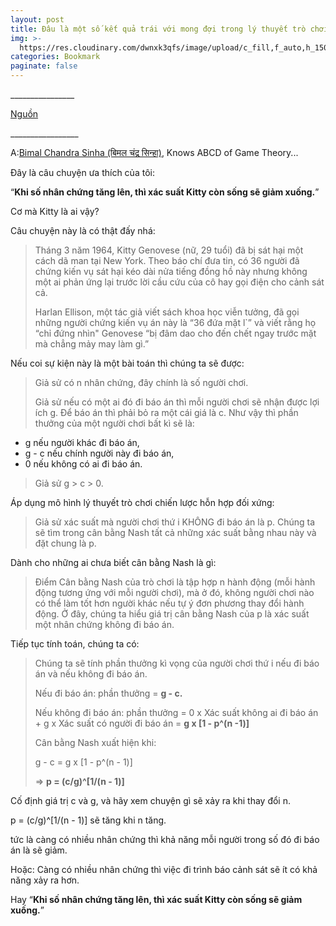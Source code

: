 ```yaml
---
layout: post
title: Đâu là một số kết quả trái với mong đợi trong lý thuyết trò chơi?
img: >-
  https://res.cloudinary.com/dwnxk3qfs/image/upload/c_fill,f_auto,h_150,q_auto,w_150/v1583909212/88944789_3087251724659765_769552942809219072_n_eea11w.jpg
categories: Bookmark
paginate: false
---
```

\_\_\_\_\_\_\_\_\_\_\_\_\_\_\_\_

[Nguồn](https://www.quora.com/What-are-some-counterintuitive-results-in-game-theory-1/answer/%E0%A4%AC%E0%A4%BF%E0%A4%AE%E0%A4%B2-%E0%A4%9A%E0%A4%82%E0%A4%A6%E0%A5%8D%E0%A4%B0-%E0%A4%B8%E0%A4%BF%E0%A4%A8%E0%A5%8D%E0%A4%B9%E0%A4%BE-Bimal-Chandra-Sinha)

\_\_\_\_\_\_\_\_\_\_\_\_\_\_\_\__

A:[Bimal Chandra Sinha (बिमल चंद्र सिन्हा)](https://www.quora.com/profile/%E0%A4%AC%E0%A4%BF%E0%A4%AE%E0%A4%B2-%E0%A4%9A%E0%A4%82%E0%A4%A6%E0%A5%8D%E0%A4%B0-%E0%A4%B8%E0%A4%BF%E0%A4%A8%E0%A5%8D%E0%A4%B9%E0%A4%BE-Bimal-Chandra-Sinha), Knows ABCD of Game Theory...

Đây là câu chuyện ưa thích của tôi:

“**Khi số nhân chứng tăng lên, thì xác suất Kitty còn sống sẽ giảm xuống.**”

Cơ mà Kitty là ai vậy?

Câu chuyện này là có thật đấy nhá:

> Tháng 3 năm 1964, Kitty Genovese (nữ, 29 tuổi) đã bị sát hại một cách dã man tại New York. Theo báo chí đưa tin, có 36 người đã chứng kiến vụ sát hại kéo dài nửa tiếng đồng hồ này nhưng không một ai phản ứng lại trước lời cầu cứu của cô hay gọi điện cho cảnh sát cả.
>
> Harlan Ellison, một tác giả viết sách khoa học viễn tưởng, đã gọi những người chứng kiến vụ án này là “36 đứa mặt l`” và viết rằng họ “chỉ đứng nhìn" Genovese “bị đâm dao cho đến chết ngay trước mặt mà chẳng mảy may làm gì.”

Nếu coi sự kiện này là một bài toán thì chúng ta sẽ được:

> Giả sử có n nhân chứng, đây chính là số người chơi.
>
> Giả sử nếu có một ai đó đi báo án thì mỗi người chơi sẽ nhận được lợi ích g. Để báo án thì phải bỏ ra một cái giá là c. Như vậy thì phần thưởng của một người chơi bất kì sẽ là:

* g nếu người khác đi báo án,
* g - c nếu chính người này đi báo án,
* 0 nếu không có ai đi báo án.

> Giả sử g > c > 0.

Áp dụng mô hình lý thuyết trò chơi chiến lược hỗn hợp đối xứng:

> Giả sử xác suất mà người chơi thứ i KHÔNG đi báo án là p. Chúng ta sẽ tìm trong cân bằng Nash tất cả những xác suất bằng nhau này và đặt chung là p.

Dành cho những ai chưa biết cân bằng Nash là gì:

> Điểm Cân bằng Nash của trò chơi là tập hợp n hành động (mỗi hành động tương ứng với mỗi người chơi), mà ở đó, không người chơi nào có thể làm tốt hơn người khác nếu tự ý đơn phương thay đổi hành động. Ở đây, chúng ta hiểu giá trị cân bằng Nash của p là xác suất một nhân chứng không đi báo án.

Tiếp tục tính toán, chúng ta có:

> Chúng ta sẽ tính phần thưởng kì vọng của người chơi thứ i nếu đi báo án và nếu không đi báo án.
>
> Nếu đi báo án: phần thưởng = **g - c.**
>
> Nếu không đi báo án: phần thưởng = 0 x Xác suất không ai đi báo án + g x Xác suất có người đi báo án = **g x \[1 - p^(n -1)]**
>
> Cân bằng Nash xuất hiện khi:
>
> g - c = g x \[1 - p^(n - 1)]
>
> \=> **p = (c/g)^\[1/(n - 1)]**

Cố định giá trị c và g, và hãy xem chuyện gì sẽ xảy ra khi thay đổi n.

p = (c/g)^\[1/(n - 1)] sẽ tăng khi n tăng.

tức là càng có nhiều nhân chứng thì khả năng mỗi người trong số đó đi báo án là sẽ giảm.

Hoặc: Càng có nhiều nhân chứng thì việc đi trình báo cảnh sát sẽ ít có khả năng xảy ra hơn.

Hay “**Khi số nhân chứng tăng lên, thì xác suất Kitty còn sống sẽ giảm xuống.**”